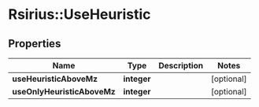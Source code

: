 # Rsirius::UseHeuristic



## Properties
Name | Type | Description | Notes
------------ | ------------- | ------------- | -------------
**useHeuristicAboveMz** | **integer** |  | [optional] 
**useOnlyHeuristicAboveMz** | **integer** |  | [optional] 


